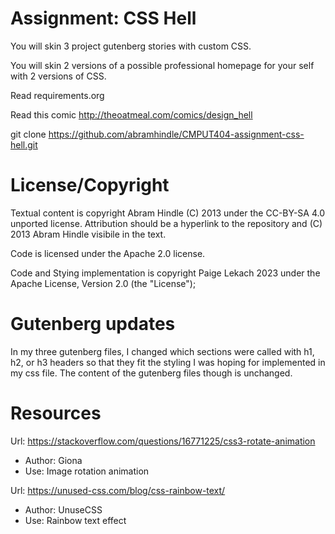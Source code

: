 Assignment: CSS Hell
====================

You will skin 3 project gutenberg stories with custom CSS.

You will skin 2 versions of a possible professional homepage for your
self with 2 versions of CSS.

Read requirements.org

Read this comic http://theoatmeal.com/comics/design_hell

git clone https://github.com/abramhindle/CMPUT404-assignment-css-hell.git

License/Copyright
=================

Textual content is copyright Abram Hindle (C) 2013 under the CC-BY-SA
4.0 unported license. Attribution should be a hyperlink to the
repository and (C) 2013 Abram Hindle visibile in the text.

Code is licensed under the Apache 2.0 license.

Code and Stying implementation is copyright Paige Lekach 2023 under the 
Apache License, Version 2.0 (the "License");


Gutenberg updates
=================
In my three gutenberg files, I changed which sections were called with h1, h2, or h3 headers so that they fit the styling I was hoping for implemented in
my css file. The content of the gutenberg files though is unchanged.

Resources
==========

Url: https://stackoverflow.com/questions/16771225/css3-rotate-animation
* Author: Giona
* Use: Image rotation animation

Url: https://unused-css.com/blog/css-rainbow-text/
* Author: UnuseCSS
* Use: Rainbow text effect

